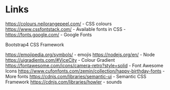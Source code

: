 # Links

https://colours.neilorangepeel.com/ - CSS colours
https://www.cssfontstack.com/ - Available fonts in CSS -  
https://fonts.google.com/ - Google Fonts

Bootstrap4 CSS Framework
<link rel="stylesheet" href="https://stackpath.bootstrapcdn.com/bootstrap/4.3.1/css/bootstrap.min.css" integrity="sha384-ggOyR0iXCbMQv3Xipma34MD+dH/1fQ784/j6cY/iJTQUOhcWr7x9JvoRxT2MZw1T" crossorigin="anonymous">

<script src="https://code.jquery.com/jquery-3.3.1.slim.min.js" integrity="sha384-q8i/X+965DzO0rT7abK41JStQIAqVgRVzpbzo5smXKp4YfRvH+8abtTE1Pi6jizo" crossorigin="anonymous"></script>
<script src="https://cdnjs.cloudflare.com/ajax/libs/popper.js/1.14.7/umd/popper.min.js" integrity="sha384-UO2eT0CpHqdSJQ6hJty5KVphtPhzWj9WO1clHTMGa3JDZwrnQq4sF86dIHNDz0W1" crossorigin="anonymous"></script>
<script src="https://stackpath.bootstrapcdn.com/bootstrap/4.3.1/js/bootstrap.min.js" integrity="sha384-JjSmVgyd0p3pXB1rRibZUAYoIIy6OrQ6VrjIEaFf/nJGzIxFDsf4x0xIM+B07jRM" crossorigin="anonymous"></script>

https://emojipedia.org/symbols/ - emojis
https://nodejs.org/en/ - Node
https://uigradients.com/#ViceCity - Colour Gradient 
https://fontawesome.com/icons/camera-retro?style=solid - Font Awesome Icons
https://www.cufonfonts.com/zemin/collection/happy-birthday-fonts - More fonts
https://cdnjs.com/libraries/semantic-ui - Semantic CSS Framework
https://cdnjs.com/libraries/howler - sounds
